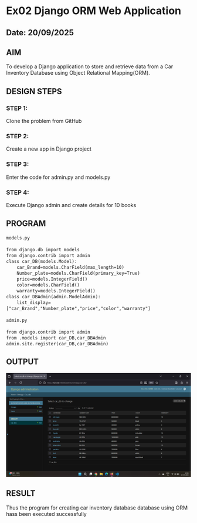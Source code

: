 # Ex02 Django ORM Web Application
## Date: 20/09/2025

## AIM
To develop a Django application to store and retrieve data from a Car Inventory Database using Object Relational Mapping(ORM).


## DESIGN STEPS

### STEP 1:
Clone the problem from GitHub

### STEP 2:
Create a new app in Django project

### STEP 3:
Enter the code for admin.py and models.py

### STEP 4:
Execute Django admin and create details for 10 books

## PROGRAM
```
models.py

from django.db import models
from django.contrib import admin
class car_DB(models.Model):
    car_Brand=models.CharField(max_length=10)
    Number_plate=models.CharField(primary_key=True)
    price=models.IntegerField()
    color=models.CharField()
    warranty=models.IntegerField()
class car_DBAdmin(admin.ModelAdmin):
    list_display=["car_Brand","Number_plate","price","color","warranty"]

admin.py

from django.contrib import admin
from .models import car_DB,car_DBAdmin
admin.site.register(car_DB,car_DBAdmin)
```


## OUTPUT
![alt text](image.png)


## RESULT
Thus the program for creating car inventory database database using ORM hass been executed successfully
